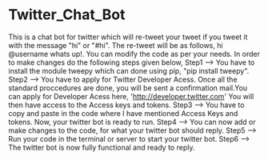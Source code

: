 # Twitter_Chat_Bot
This is a chat bot for twitter which will re-tweet your tweet if you tweet it with the message "hi" or "#hi".  The re-tweet will be as follows, hi @username whats up!.  You can modify the code as per your needs. 
In order to make changes do the following steps given below,
Step1 --> You have to install the module tweepy which can done using pip,  "pip install tweepy".
Step2 --> You have to apply for Twitter Developer Acess. Once all the standard proccedures are done, you will be sent a confirmation mail.You can apply for Developer Acess here, 'http://developer.twitter.com'
You will then have access to the Access keys and tokens.
Step3 --> You have to copy and paste in the code where I have mentioned Access Keys and tokens.
Now, your twitter bot is ready to run.
Step4 -->  You can now add or make changes to the code, for what your twitter bot should reply.
Step5 --> Run your code in the terminal or server to start your twitter bot.
Step6 --> The twitter bot  is now fully functional and ready to reply.
